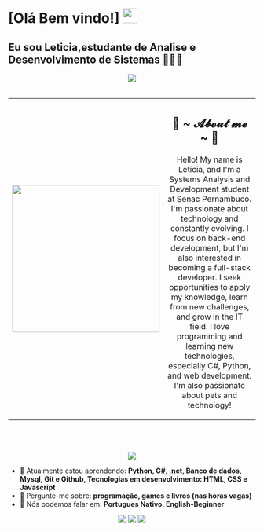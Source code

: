 # [Olá Bem vindo!] <img src="https://github.com/TheDudeThatCode/TheDudeThatCode/blob/master/Assets/Mario_Hello_Big.gif" width="30px">

 <h2> Eu sou <strong>Leticia</strong>,<strong>estudante de Analise e Desenvolvimento de Sistemas</strong>  👨🏻‍💻 </h2> 

<div align="center">

  <!-- GIF DE CIMA -->
  <img src="https://user-images.githubusercontent.com/73097560/115834477-dbab4500-a447-11eb-908a-139a6edaec5c.gif">
  <br><br>

  <!-- FOTO + ABOUT -->
  <table>
    <tr>
      <!-- FOTO -->
      <td width="300px" align="center">
        <img src="https://i.postimg.cc/nhfq8SJX/d363212c-416a-4e0f-8bbc-99938a8ea0d3-1.jpg" width="300px">
      </td>

      
   <td width="300px" align="center" valign="top">
        <h2>🦊 ~ 𝓐𝓫𝓸𝓾𝓽 𝓶𝓮 ~ 🦊</h2>
     <p>
           Hello! My name is Leticia, and I'm a Systems Analysis and Development student at Senac Pernambuco.
       I'm passionate about technology and constantly evolving. I focus on back-end development, but I'm also interested in becoming a full-stack developer.
       I seek opportunities to apply my knowledge, learn from new challenges, and grow in the IT field. 
       I love programming and learning new technologies, especially C#, Python, and web development. I'm also passionate about pets and technology!
        </p>
      </td>
    </tr>
  </table>

  <br><br>

  <!-- GIF DE BAIXO -->
  <img src="https://user-images.githubusercontent.com/73097560/115834477-dbab4500-a447-11eb-908a-139a6edaec5c.gif">

</div>









- 🚀 Atualmente estou aprendendo: <strong>Python, C#, .net, Banco de dados, Mysql, Git e Github, Tecnologias em desenvolvimento: HTML, CSS e Javascript</strong> 
- 💬 Pergunte-me sobre: <strong>programação, games e livros (nas horas vagas) </strong>
- 📣 Nós podemos falar em: <strong>Portugues Nativo, English-Beginner</strong>

<div align="center">

  <a href="#" alt="Gmail">
    <img src="https://img.shields.io/badge/-Gmail-FF0000?style=flat-square&labelColor=FF0000&logo=gmail&logoColor=white&link=LINK-DO-SEU-EMAIL"/></a>

  <a href="www.linkedin.com/in/leticia-gabrielle-034b80327" alt="Linkedin">
    <img src="https://img.shields.io/badge/-Linkedin-0e76a8?style=flat-square&logo=Linkedin&logoColor=white&link=LINK-DO-SEU-LINKEDIN" /></a>

  <a href="#" alt="Instagram">
    <img src="https://img.shields.io/badge/-Instagram-DF0174?style=flat-square&labelColor=DF0174&logo=instagram&logoColor=white&link=LINK-DO-SEU-INSTAGRAM"/></a>
<!--   <img src="https://i.pinimg.com/originals/28/82/2d/28822ddc114d5617911fd7b642f6399f.gif" align="right" > -->
</div>
